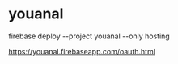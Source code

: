 # youanal

firebase deploy --project youanal --only hosting

https://youanal.firebaseapp.com/oauth.html
